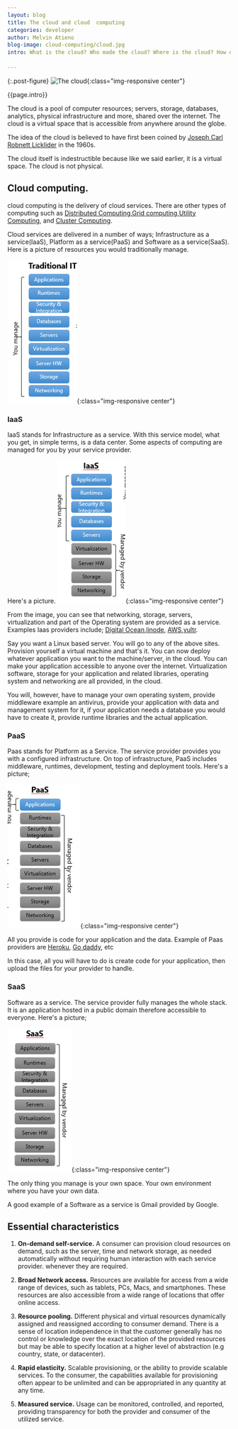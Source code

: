 ```yaml
---
layout: blog
title: The cloud and cloud  computing
categories: developer
author: Melvin Atieno
blog-image: cloud-computing/cloud.jpg
intro: What is the cloud? Who made the cloud? Where is the cloud? How does it work? Why is it indestructible? What is cloud computing? What other forms of computing are there? These are among of the questions this blog intends to answer.

---
```

{:.post-figure}
![The cloud](/assets/images/blog/{{page.blog-image}}){:class="img-responsive center"}


{{page.intro}}

The cloud is a pool of computer resources; servers, storage, databases, analytics, physical infrastructure and more, shared over the internet. The cloud is a virtual space that is accessible from anywhere around the globe. 

The idea of the cloud is believed to have first been coined by [Joseph Carl Robnett Licklider](https://en.wikipedia.org/wiki/J._C._R._Licklider) in the 1960s.

The cloud itself is indestructible because like we said earlier, it is a virtual space. The cloud is not physical.

## Cloud computing.

cloud computing is the delivery of cloud services.
There are other types of computing such as [Distributed Computing](https://en.wikipedia.org/wiki/Distributed_computing),[Grid computing](https://en.wikipedia.org/wiki/Grid_computing),[Utility Computing](http://en.wikipedia.org/wiki/Utility_computing), and [Cluster Computing](http://en.wikipedia.org/wiki/Computer_cluster).

Cloud services are delivered in a number of ways; Infrastructure as a service(IaaS), Platform as a service(PaaS) and Software as a service(SaaS). Here is a picture of resources you would traditionally manage.

![Traditional IT model](/assets/images/blog/cloud-computing/traditional-IT.png){:class="img-responsive center"}

### IaaS

IaaS stands for Infrastructure as a service. With this service model, what you get, in simple terms, is a data center. Some aspects of computing are managed for  you by your service provider.

Here's a picture.
![IaaS model](/assets/images/blog/cloud-computing/Iaas.png){:class="img-responsive center"}




From the image, you can see that  networking, storage, servers, virtualization and part of the Operating system are provided as a service.
Examples Iaas providers include; [Digital Ocean](https://www.digitalocean.com/),[linode](https://www.linode.com/), [AWS](https://aws.amazon.com/),[vultr](https://www.vultr.com/).

Say you want a Linux based server. You will go to any of the above sites. Provision yourself a virtual machine and that's it. You can now deploy whatever application you want to the machine/server, in the cloud. You can make your application accessible to anyone over the internet.
Virtualization software, storage for your application and related libraries, operating system and networking are all provided, in the cloud. 


You will, however, have to manage your own operating system, provide middleware example an antivirus, provide your application with data and management system for it, if your application needs a database you would have to create it, provide runtime libraries and the actual application.



### PaaS

Paas stands for Platform as a Service. The service provider provides you with a configured infrastructure. On top of infrastructure, PaaS includes middleware, runtimes, development, testing and deployment tools.
Here's a picture;

![PaaS model](/assets/images/blog/cloud-computing/paas.png){:class="img-responsive center"}



All you provide is code for your application and the data.
Example of Paas providers are [Heroku](https://www.heroku.com/), [Go daddy](https://uk.godaddy.com), etc

In this case, all you will have to do is create code for your application, then upload the files for your provider to handle.


### SaaS
Software as a service. The service provider fully manages the whole stack. It is an application hosted in a public domain therefore accessible to everyone.
Here's a picture;

![SaaS model](/assets/images/blog/cloud-computing/saas.png){:class="img-responsive center"}

The only thing you manage is your own space. Your own environment where you have your own data.

A good example of a Software as a service is Gmail provided by Google.


## Essential characteristics


1. **On-demand self-service.** A consumer can provision cloud resources on demand, such as the server, time and network storage, as needed automatically without requiring human interaction with each service provider. whenever they are required.

2. **Broad Network access.** Resources are available for access from a wide range of devices, such as tablets, PCs, Macs, and smartphones. These resources are also accessible from a wide range of locations that offer online access.

3. **Resource pooling.** Different physical and virtual resources dynamically assigned and reassigned according to consumer demand. There is a sense of location independence in that the customer generally has no control or knowledge over the exact location of the provided resources but may be able to specify location at a higher level of abstraction (e.g country, state, or datacenter). 

4. **Rapid elasticity.** Scalable provisioning, or the ability to provide scalable services. To the consumer, the capabilities available for provisioning often appear to be unlimited and can be appropriated in any quantity at any time. 

5. **Measured service.** Usage can be monitored, controlled, and reported, providing transparency for both the provider and consumer of the utilized service. 